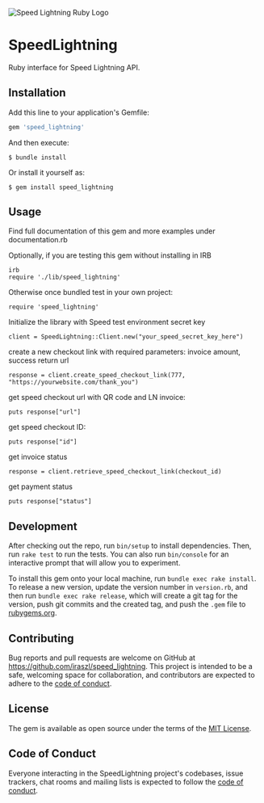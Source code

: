 ![Speed Lightning Ruby Logo](https://repository-images.githubusercontent.com/708296260/fb927743-6c96-42aa-9601-4e7a67d3ab7a)

# SpeedLightning

Ruby interface for Speed Lightning API.

## Installation

Add this line to your application's Gemfile:

```ruby
gem 'speed_lightning'
```

And then execute:

    $ bundle install

Or install it yourself as:

    $ gem install speed_lightning

## Usage

Find full documentation of this gem and more examples under documentation.rb

Optionally, if you are testing this gem without installing in IRB
```
irb
require './lib/speed_lightning'
```

Otherwise once bundled test in your own project:

`require 'speed_lightning'`

Initialize the library with Speed test environment secret key

`client = SpeedLightning::Client.new("your_speed_secret_key_here")`

create a new checkout link with required parameters: invoice amount, success return url

`response = client.create_speed_checkout_link(777, "https://yourwebsite.com/thank_you")`

get speed checkout url with QR code and LN invoice:

`puts response["url"]`

get speed checkout ID:

`puts response["id"]`

get invoice status

`response = client.retrieve_speed_checkout_link(checkout_id)`

get payment status

`puts response["status"]`

## Development

After checking out the repo, run `bin/setup` to install dependencies. Then, run `rake test` to run the tests. You can also run `bin/console` for an interactive prompt that will allow you to experiment.

To install this gem onto your local machine, run `bundle exec rake install`. To release a new version, update the version number in `version.rb`, and then run `bundle exec rake release`, which will create a git tag for the version, push git commits and the created tag, and push the `.gem` file to [rubygems.org](https://rubygems.org).

## Contributing

Bug reports and pull requests are welcome on GitHub at https://github.com/iraszl/speed_lightning. This project is intended to be a safe, welcoming space for collaboration, and contributors are expected to adhere to the [code of conduct](https://github.com/iraszl/speed_lightning/blob/master/CODE_OF_CONDUCT.md).

## License

The gem is available as open source under the terms of the [MIT License](https://opensource.org/licenses/MIT).

## Code of Conduct

Everyone interacting in the SpeedLightning project's codebases, issue trackers, chat rooms and mailing lists is expected to follow the [code of conduct](https://github.com/iraszl/speed_lightning/blob/master/CODE_OF_CONDUCT.md).